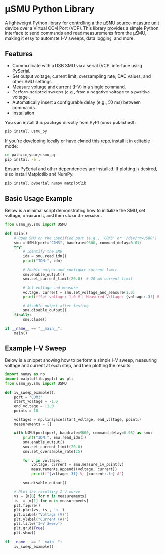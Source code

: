 # μSMU Python Library
A lightweight Python library for controlling a the [μSMU source-measure unit](https://github.com/joeltroughton/uSMU) device over a Virtual COM Port (VCP). This library provides a simple Python interface to send commands and read measurements from the μSMU, making it easy to automate I–V sweeps, data logging, and more.

## Features
- Communicate with a USB SMU via a serial (VCP) interface using PySerial.
- Set output voltage, current limit, oversampling rate, DAC values, and other SMU settings.
- Measure voltage and current (I–V) in a single command.
- Perform scripted sweeps (e.g., from a negative voltage to a positive voltage).
- Automatically insert a configurable delay (e.g., 50 ms) between commands.
- Installation

You can install this package directly from PyPI (once published):
```bash
pip install usmu_py
```
If you're developing locally or have cloned this repo, install it in editable mode:

```bash
cd path/to/your/usmu_py
pip install -e .
```
Ensure PySerial and other dependencies are installed.
If plotting is desired, also install Matplotlib and NumPy.

```bash
pip install pyserial numpy matplotlib
```

## Basic Usage Example
Below is a minimal script demonstrating how to initialize the SMU, set voltage, measure it, and then close the session.

```python
from usmu_py.smu import USMU

def main():
    # Open SMU on the specified port (e.g., 'COM3' or '/dev/ttyUSB0')
    smu = USMU(port="COM3", baudrate=9600, command_delay=0.05)
    try:
        # Identify the SMU
        idn = smu.read_idn()
        print("IDN:", idn)

        # Enable output and configure current limit
        smu.enable_output()
        smu.set_current_limit(20.0)  # 20 mA current limit

        # Set voltage and measure
        voltage, current = smu.set_voltage_and_measure(1.0)
        print(f"Set voltage: 1.0 V | Measured Voltage: {voltage:.3f} V, Current: {current:.6f} A")

        # Disable output after testing
        smu.disable_output()
    finally:
        smu.close()

if __name__ == "__main__":
    main()
```
## Example I–V Sweep
Below is a snippet showing how to perform a simple I–V sweep, measuring voltage and current at each step, and then plotting the results:

```python
import numpy as np
import matplotlib.pyplot as plt
from usmu_py.smu import USMU

def iv_sweep_example():
    port = "COM3"
    start_voltage = -1.0
    end_voltage = +1.0
    points = 10

    voltages = np.linspace(start_voltage, end_voltage, points)
    measurements = []

    with USMU(port=port, baudrate=9600, command_delay=0.05) as smu:
        print("IDN:", smu.read_idn())
        smu.enable_output()
        smu.set_current_limit(20.0)
        smu.set_oversample_rate(25)

        for v in voltages:
            voltage, current = smu.measure_iv_point(v)
            measurements.append((voltage, current))
            print(f"{voltage:.3f} V, {current:.6e} A")

        smu.disable_output()

    # Plot the resulting I–V curve
    vs = [m[0] for m in measurements]
    is_ = [m[1] for m in measurements]
    plt.figure()
    plt.plot(vs, is_, 'o-')
    plt.xlabel("Voltage (V)")
    plt.ylabel("Current (A)")
    plt.title("I–V Sweep")
    plt.grid(True)
    plt.show()

if __name__ == "__main__":
    iv_sweep_example()
```


